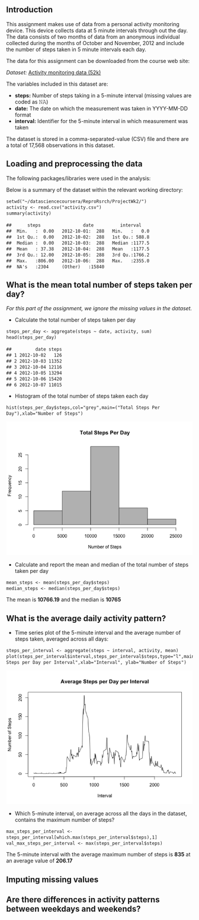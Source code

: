 Introduction
------------

This assignment makes use of data from a personal activity monitoring
device. This device collects data at 5 minute intervals through out the
day. The data consists of two months of data from an anonymous
individual collected during the months of October and November, 2012 and
include the number of steps taken in 5 minute intervals each day.

The data for this assignment can be downloaded from the course web site:

*Dataset:* [Activity monitoring data
(52k)](https://d396qusza40orc.cloudfront.net/repdata%2Fdata%2Factivity.zip)

The variables included in this dataset are:

-   **steps:** Number of steps taking in a 5-minute interval (missing
    values are coded as 𝙽𝙰)
-   **date:** The date on which the measurement was taken in YYYY-MM-DD
    format
-   **interval:** Identifier for the 5-minute interval in which
    measurement was taken

The dataset is stored in a comma-separated-value (CSV) file and there
are a total of 17,568 observations in this dataset.

Loading and preprocessing the data
----------------------------------

The following packages/libraries were used in the analysis:

Below is a summary of the dataset within the relevant working directory:

    setwd("~/datasciencecoursera/ReproRsrch/ProjectWk2/")
    activity <- read.csv("activity.csv")
    summary(activity)

    ##      steps                date          interval     
    ##  Min.   :  0.00   2012-10-01:  288   Min.   :   0.0  
    ##  1st Qu.:  0.00   2012-10-02:  288   1st Qu.: 588.8  
    ##  Median :  0.00   2012-10-03:  288   Median :1177.5  
    ##  Mean   : 37.38   2012-10-04:  288   Mean   :1177.5  
    ##  3rd Qu.: 12.00   2012-10-05:  288   3rd Qu.:1766.2  
    ##  Max.   :806.00   2012-10-06:  288   Max.   :2355.0  
    ##  NA's   :2304     (Other)   :15840

What is the mean total number of steps taken per day?
-----------------------------------------------------

*For this part of the assignment, we ignore the missing values in the
dataset.*

-   Calculate the total number of steps taken per day

<!-- -->

    steps_per_day <- aggregate(steps ~ date, activity, sum)
    head(steps_per_day)

    ##         date steps
    ## 1 2012-10-02   126
    ## 2 2012-10-03 11352
    ## 3 2012-10-04 12116
    ## 4 2012-10-05 13294
    ## 5 2012-10-06 15420
    ## 6 2012-10-07 11015

-   Histogram of the total number of steps taken each day

<!-- -->

    hist(steps_per_day$steps,col="grey",main=("Total Steps Per Day"),xlab="Number of Steps")

![](PA1_template_files/figure-markdown_strict/unnamed-chunk-4-1.png)

-   Calculate and report the mean and median of the total number of
    steps taken per day

<!-- -->

    mean_steps <- mean(steps_per_day$steps)
    median_steps <- median(steps_per_day$steps)

The mean is **10766.19** and the median is **10765**

What is the average daily activity pattern?
-------------------------------------------

-   Time series plot of the 5-minute interval and the average number of
    steps taken, averaged across all days:

<!-- -->

    steps_per_interval <- aggregate(steps ~ interval, activity, mean)
    plot(steps_per_interval$interval,steps_per_interval$steps,type="l",main="Average Steps per Day per Interval",xlab="Interval", ylab="Number of Steps")

![](PA1_template_files/figure-markdown_strict/unnamed-chunk-6-1.png)

-   Which 5-minute interval, on average across all the days in the
    dataset, contains the maximum number of steps?

<!-- -->

    max_steps_per_interval <- steps_per_interval[which.max(steps_per_interval$steps),1]
    val_max_steps_per_interval <- max(steps_per_interval$steps)

The 5-minute interval with the average maximum number of steps is
**835** at an average value of **206.17**

Imputing missing values
-----------------------

Are there differences in activity patterns between weekdays and weekends?
-------------------------------------------------------------------------
